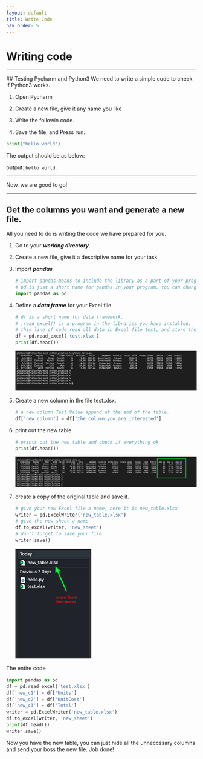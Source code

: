 ```yaml
---
layout: default
title: Write Code
nav_order: 5
---
```


# Writing code

<hr>
## Testing Pycharm and Python3
We need to write a simple code to check if Python3 works.

1. Open Pycharm

2. Create a new file, give it any name you like

3. Write the followin code.

4. Save the file, and Press run. <br/>

```python
print("hello world")
```
The output should be as below: <br/>

output: `hello world`.

<hr>

Now, we are good to go!
<hr>

## Get the columns you want and generate a new file.
All you need to do is writing the code we have prepared for you.

1. Go to your **_working directory_**.

2. Create a new file, give it a descriptive name for your task

3. import **_pandas_** <br/>

    ```python
    # import pandas means to include the library as a part of your program.
    # pd is just a short name for pandas in your program. You can change it to any name you like.
    import pandas as pd
    ```
4. Define a **_data frame_** for your Excel file.

    ```python
    # df is a short name for data framework.
    # .read_excel() is a program in the libraries you have installed.
    # this line of code read all data in Excel file test, and store the data in df
    df = pd.read_excel('test.xlsx')
    print(df.head())
    ```
    ![](https://github.com/Phil-CST-BCIT/Phil-Antony-docs/blob/gh-pages/assets/images/origin_table.png?raw=true)

5. Create a new column in the file test.xlsx.

    ```python
    # a new column Test Value append at the end of the table.
    df['new_column'] = df['the_column_you_are_interested']
    ```
6. print out the new table.

    ```python
    # prints out the new table and check if everything ok
    print(df.head())
    ```
    ![](https://github.com/Phil-CST-BCIT/Phil-Antony-docs/blob/gh-pages/assets/images/new_table.png?raw=true)

7. create a copy of the original table and save it.

    ```python
    # give your new Excel file a name, here it is new_table.xlsx
    writer = pd.ExcelWriter('new_table.xlsx')
    # give the new sheet a name
    df.to_excel(writer, 'new_sheet')
    # don't forget to save your file
    writer.save()
    ```

    ![](https://github.com/Phil-CST-BCIT/Phil-Antony-docs/blob/gh-pages/assets/images/file_created.png?raw=true)

The entire code

```python
import pandas as pd
df = pd.read_excel('test.xlsx')
df['new_c1'] = df['Units']
df['new_c2'] = df['UnitCost']
df['new_c3'] = df['Total']
writer = pd.ExcelWriter('new_table.xlsx')
df.to_excel(writer, 'new_sheet')
print(df.head())
writer.save()
```

Now you have the new table, you can just hide all the unneccssary columns and send your boss the new file.
Job done!